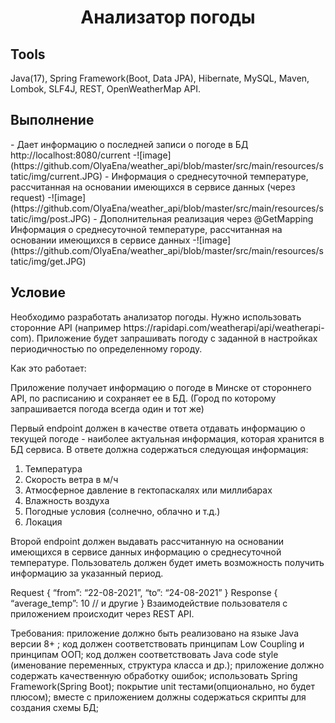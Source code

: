 <h1 align="center">Анализатор погоды</h1> 
<h2> Tools</h2>
Java(17), Spring Framework(Boot, Data JPA), Hibernate, MySQL, Maven, Lombok, SLF4J, REST, OpenWeatherMap API.
<h2> Выполнение</h2>
- Дает информацию о последней записи о погоде в БД http://localhost:8080/current
-![image](https://github.com/OlyaEna/weather_api/blob/master/src/main/resources/static/img/current.JPG)
- Информация о среднесуточной температуре, рассчитанная на основании имеющихся в сервисе данных (через request)
-![image](https://github.com/OlyaEna/weather_api/blob/master/src/main/resources/static/img/post.JPG)
- Дополнительная реализация через @GetMapping
Информация о среднесуточной температуре, рассчитанная на основании имеющихся в сервисе данных
-![image](https://github.com/OlyaEna/weather_api/blob/master/src/main/resources/static/img/get.JPG)

<h2> Условие</h2>
Необходимо разработать анализатор погоды. Нужно использовать сторонние API (например https://rapidapi.com/weatherapi/api/weatherapi-com). Приложение будет запрашивать погоду с заданной в настройках периодичностью по определенному городу.

Как это работает:

Приложение получает информацию о погоде в Минске от стороннего API, по расписанию и сохраняет ее в БД.
(Город по которому запрашивается погода всегда один и тот же)

Первый endpoint должен в качестве ответа отдавать информацию о текущей погоде - наиболее актуальная информация, которая хранится в БД сервиса. В ответе должна содержаться следующая информация:

1) Температура
2) Скорость ветра в м/ч
3) Атмосферное давление в гектопаскалях или миллибарах
4) Влажность воздуха
5) Погодные условия (солнечно, облачно и т.д.)
6) Локация

Второй endpoint должен выдавать рассчитанную на основании имеющихся в сервисе данных информацию о среднесуточной температуре. Пользователь должен будет иметь возможность получить информацию за указанный период.

Request
{
“from”: “22-08-2021”,
“to”: “24-08-2021”
}
Response
{
“average_temp”: 10
// и другие
}
Взаимодействие пользователя с приложением происходит через REST API.

Требования:
приложение должно быть реализовано на языке Java версии 8+ ;
код должен соответствовать принципам Low Coupling и принципам ООП;
код должен соответствовать Java code style (именование переменных, структура класса и др.);
приложение должно содержать качественную обработку ошибок;
использовать Spring Framework(Spring Boot);
покрытие unit тестами(опционально, но будет плюсом);
вместе с приложением должны содержаться скрипты для создания схемы БД;
